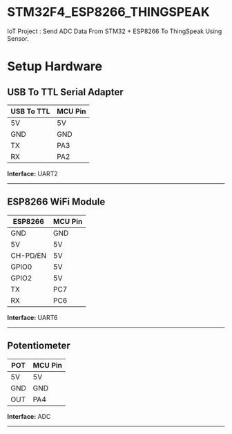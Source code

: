 # STM32F4_ESP8266_THINGSPEAK
IoT Project : Send ADC Data From STM32 + ESP8266 To ThingSpeak Using Sensor.

# Setup Hardware

## USB To TTL Serial Adapter

| USB To TTL | MCU Pin |
|------------|---------|
| 5V         | 5V      |
| GND        | GND     |
| TX         | PA3     |
| RX         | PA2     |

**Interface:** UART2

---

## ESP8266 WiFi Module

| ESP8266   | MCU Pin |
|-----------|---------|
| GND       | GND     |
| 5V        | 5V      |
| CH-PD/EN  | 5V      |
| GPIO0     | 5V      |
| GPIO2     | 5V      |
| TX        | PC7     |
| RX        | PC6     |

**Interface:** UART6

---

## Potentiometer

| POT | MCU Pin |
|-----|---------|
| 5V  | 5V      |
| GND | GND     |
| OUT | PA4     |

**Interface:** ADC

---
